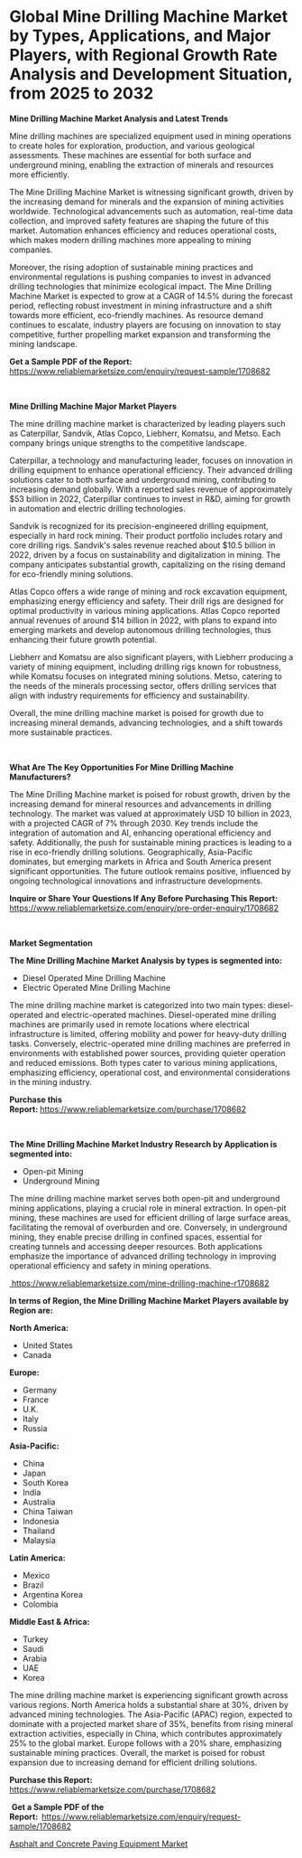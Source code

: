 <p><h1>Global Mine Drilling Machine Market by Types, Applications, and Major Players, with Regional Growth Rate Analysis and Development Situation, from 2025 to 2032</h1></p><p><strong>Mine Drilling Machine Market Analysis and Latest Trends</strong></p>
<p><p>Mine drilling machines are specialized equipment used in mining operations to create holes for exploration, production, and various geological assessments. These machines are essential for both surface and underground mining, enabling the extraction of minerals and resources more efficiently.</p><p>The Mine Drilling Machine Market is witnessing significant growth, driven by the increasing demand for minerals and the expansion of mining activities worldwide. Technological advancements such as automation, real-time data collection, and improved safety features are shaping the future of this market. Automation enhances efficiency and reduces operational costs, which makes modern drilling machines more appealing to mining companies.</p><p>Moreover, the rising adoption of sustainable mining practices and environmental regulations is pushing companies to invest in advanced drilling technologies that minimize ecological impact. The Mine Drilling Machine Market is expected to grow at a CAGR of 14.5% during the forecast period, reflecting robust investment in mining infrastructure and a shift towards more efficient, eco-friendly machines. As resource demand continues to escalate, industry players are focusing on innovation to stay competitive, further propelling market expansion and transforming the mining landscape.</p></p>
<p><strong>Get a Sample PDF of the Report:&nbsp;</strong> <a href="https://www.reliablemarketsize.com/enquiry/request-sample/1708682?utm_campaign=2317&utm_medium=2&utm_source=Github&utm_content=ia&utm_term=27032025&utm_id=mine-drilling-machine">https://www.reliablemarketsize.com/enquiry/request-sample/1708682</a></p>
<p>&nbsp;</p>
<p><strong>Mine Drilling Machine Major Market Players</strong></p>
<p><p>The mine drilling machine market is characterized by leading players such as Caterpillar, Sandvik, Atlas Copco, Liebherr, Komatsu, and Metso. Each company brings unique strengths to the competitive landscape.</p><p>Caterpillar, a technology and manufacturing leader, focuses on innovation in drilling equipment to enhance operational efficiency. Their advanced drilling solutions cater to both surface and underground mining, contributing to increasing demand globally. With a reported sales revenue of approximately $53 billion in 2022, Caterpillar continues to invest in R&D, aiming for growth in automation and electric drilling technologies.</p><p>Sandvik is recognized for its precision-engineered drilling equipment, especially in hard rock mining. Their product portfolio includes rotary and core drilling rigs. Sandvik's sales revenue reached about $10.5 billion in 2022, driven by a focus on sustainability and digitalization in mining. The company anticipates substantial growth, capitalizing on the rising demand for eco-friendly mining solutions.</p><p>Atlas Copco offers a wide range of mining and rock excavation equipment, emphasizing energy efficiency and safety. Their drill rigs are designed for optimal productivity in various mining applications. Atlas Copco reported annual revenues of around $14 billion in 2022, with plans to expand into emerging markets and develop autonomous drilling technologies, thus enhancing their future growth potential.</p><p>Liebherr and Komatsu are also significant players, with Liebherr producing a variety of mining equipment, including drilling rigs known for robustness, while Komatsu focuses on integrated mining solutions. Metso, catering to the needs of the minerals processing sector, offers drilling services that align with industry requirements for efficiency and sustainability.</p><p>Overall, the mine drilling machine market is poised for growth due to increasing mineral demands, advancing technologies, and a shift towards more sustainable practices.</p></p>
<p>&nbsp;</p>
<p><strong>What Are The Key Opportunities For Mine Drilling Machine Manufacturers?</strong></p>
<p><p>The Mine Drilling Machine market is poised for robust growth, driven by the increasing demand for mineral resources and advancements in drilling technology. The market was valued at approximately USD 10 billion in 2023, with a projected CAGR of 7% through 2030. Key trends include the integration of automation and AI, enhancing operational efficiency and safety. Additionally, the push for sustainable mining practices is leading to a rise in eco-friendly drilling solutions. Geographically, Asia-Pacific dominates, but emerging markets in Africa and South America present significant opportunities. The future outlook remains positive, influenced by ongoing technological innovations and infrastructure developments.</p></p>
<p><strong>Inquire or Share Your Questions If Any Before Purchasing This Report:</strong> <a href="https://www.reliablemarketsize.com/enquiry/pre-order-enquiry/1708682?utm_campaign=2317&utm_medium=2&utm_source=Github&utm_content=ia&utm_term=27032025&utm_id=mine-drilling-machine">https://www.reliablemarketsize.com/enquiry/pre-order-enquiry/1708682</a></p>
<p>&nbsp;</p>
<p><strong>Market Segmentation</strong></p>
<p><strong>The Mine Drilling Machine Market Analysis by types is segmented into:</strong></p>
<p><ul><li>Diesel Operated Mine Drilling Machine</li><li>Electric Operated Mine Drilling Machine</li></ul></p>
<p><p>The mine drilling machine market is categorized into two main types: diesel-operated and electric-operated machines. Diesel-operated mine drilling machines are primarily used in remote locations where electrical infrastructure is limited, offering mobility and power for heavy-duty drilling tasks. Conversely, electric-operated mine drilling machines are preferred in environments with established power sources, providing quieter operation and reduced emissions. Both types cater to various mining applications, emphasizing efficiency, operational cost, and environmental considerations in the mining industry.</p></p>
<p><strong>Purchase this Report:&nbsp;</strong><a href="https://www.reliablemarketsize.com/purchase/1708682?utm_campaign=2317&utm_medium=2&utm_source=Github&utm_content=ia&utm_term=27032025&utm_id=mine-drilling-machine">https://www.reliablemarketsize.com/purchase/1708682</a></p>
<p>&nbsp;</p>
<p><strong>The Mine Drilling Machine Market Industry Research by Application is segmented into:</strong></p>
<p><ul><li>Open-pit Mining</li><li>Underground Mining</li></ul></p>
<p><p>The mine drilling machine market serves both open-pit and underground mining applications, playing a crucial role in mineral extraction. In open-pit mining, these machines are used for efficient drilling of large surface areas, facilitating the removal of overburden and ore. Conversely, in underground mining, they enable precise drilling in confined spaces, essential for creating tunnels and accessing deeper resources. Both applications emphasize the importance of advanced drilling technology in improving operational efficiency and safety in mining operations.</p></p>
<p><a href="https://www.reliablemarketsize.com/mine-drilling-machine-r1708682?utm_campaign=2317&utm_medium=2&utm_source=Github&utm_content=ia&utm_term=27032025&utm_id=mine-drilling-machine">&nbsp;https://www.reliablemarketsize.com/mine-drilling-machine-r1708682</a></p>
<p><strong>In terms of Region, the Mine Drilling Machine Market Players available by Region are:</strong></p>
<p>
    <p> <strong> North America: </strong>
        <ul>
            <li>United States</li>
            <li>Canada</li>
        </ul>
        </p> 
    <p> <strong> Europe: </strong>
        <ul>
            <li>Germany</li>
            <li>France</li>
            <li>U.K.</li>
            <li>Italy</li>
            <li>Russia</li>
        </ul>
        </p> 
    <p> <strong> Asia-Pacific: </strong>
        <ul>
            <li>China</li>
            <li>Japan</li>
            <li>South Korea</li>
            <li>India</li>
            <li>Australia</li>
            <li>China Taiwan</li>
            <li>Indonesia</li>
            <li>Thailand</li>
            <li>Malaysia</li>
        </ul>
        </p> 
    <p> <strong> Latin America: </strong>
        <ul>
            <li>Mexico</li>
            <li>Brazil</li>
            <li>Argentina Korea</li>
            <li>Colombia</li>
        </ul>
        </p> 
    <p> <strong> Middle East & Africa: </strong>
        <ul>
            <li>Turkey</li>
            <li>Saudi</li>
            <li>Arabia</li>
            <li>UAE</li>
            <li>Korea</li>
        </ul>
    </p>
    </p>
<p><p>The mine drilling machine market is experiencing significant growth across various regions. North America holds a substantial share at 30%, driven by advanced mining technologies. The Asia-Pacific (APAC) region, expected to dominate with a projected market share of 35%, benefits from rising mineral extraction activities, especially in China, which contributes approximately 25% to the global market. Europe follows with a 20% share, emphasizing sustainable mining practices. Overall, the market is poised for robust expansion due to increasing demand for efficient drilling solutions.</p></p>
<p><strong>Purchase this Report: </strong><a href="https://www.reliablemarketsize.com/purchase/1708682?utm_campaign=2317&utm_medium=2&utm_source=Github&utm_content=ia&utm_term=27032025&utm_id=mine-drilling-machine">https://www.reliablemarketsize.com/purchase/1708682</a></p>
<p>&nbsp;<strong>Get a Sample PDF of the Report:&nbsp;&nbsp;</strong><a href="https://www.reliablemarketsize.com/enquiry/request-sample/1708682?utm_campaign=2317&utm_medium=2&utm_source=Github&utm_content=ia&utm_term=27032025&utm_id=mine-drilling-machine">https://www.reliablemarketsize.com/enquiry/request-sample/1708682</a></p>
<p><strong></strong></p>
<p><p><a href="https://github.com/bramsklizas/Market-Research-Report-List-1/blob/main/asphalt-and-concrete-paving-equipment-market.md?utm_campaign=2317&utm_medium=2&utm_source=Github&utm_content=ia&utm_term=27032025&utm_id=mine-drilling-machine">Asphalt and Concrete Paving Equipment Market</a></p></p>